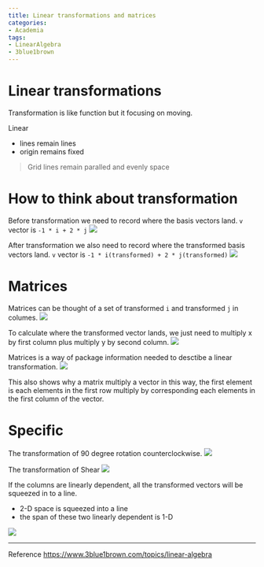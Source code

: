 ```yaml
---
title: Linear transformations and matrices
categories:
- Academia
tags:
- LinearAlgebra
- 3blue1brown
---
```


# Linear transformations

Transformation is like function but it focusing on moving.

Linear
- lines remain lines
- origin remains fixed

> Grid lines remain paralled and evenly space

# How to think about transformation

Before transformation we need to record where the basis vectors land. `v` vector is `-1 * i + 2 * j`
![](https://i.imgur.com/rd8jCks.png)

After transformation we also need to record where the transformed basis vectors land. `v` vector is `-1 * i(transformed) + 2 * j(transformed)`
![](https://i.imgur.com/TYZDMm2.png)


# Matrices

Matrices can be thought of a set of transformed `i` and transformed `j` in columes.
![](https://i.imgur.com/UOpkZYG.png)

To calculate where the transformed vector lands, we just need to multiply x by first column plus multiply y by second column.
![](https://i.imgur.com/7Tshu6q.png)

Matrices is a way of package information needed to desctibe a linear transformation.
![](https://i.imgur.com/MYeXyz8.png)

This also shows why a matrix multiply a vector in this way, the first element is each elements in the first row multiply by corresponding each elements in the first column of the vector.


# Specific

The transformation of 90 degree rotation counterclockwise.
![](https://i.imgur.com/RCUIY5t.png)

The transformation of Shear
![](https://i.imgur.com/PegyJMj.png)

If the columns are linearly dependent, all the transformed vectors will be squeezed in to a line. 

- 2-D space is squeezed into a line
- the span of these two linearly dependent is 1-D


![](https://i.imgur.com/IS9bLmS.png)



----
Reference
https://www.3blue1brown.com/topics/linear-algebra